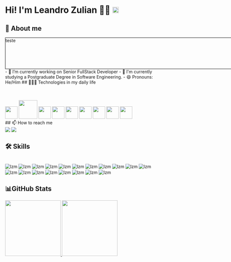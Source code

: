 # Hi! I'm Leandro Zulian 👋🏻  <img src="https://github.com/user-attachments/assets/815af08e-f019-4d78-aa42-4d76ab4d7231" style="width: 20px; height: 20px;" alt="Descrição da Imagem">
## 🚀 About me 
<div style="height:100px; width:800px; border:1px solid black;">
    teste
</div>
- 🔭 I’m currently working on Senior FullStack Developer  
- 🌱 I'm currently studying a Postgraduate Degree in Software Engineering. 
- 😄 Pronouns: He/Him
 ## 👨🏻‍💻 Technologies in my daily life
 <div style="display:inline_block"> 
  <img src="https://cdn.jsdelivr.net/gh/devicons/devicon@latest/icons/angular/angular-original.svg" height="40em" width="40em"/>
  <img src="https://cdn.jsdelivr.net/gh/devicons/devicon@latest/icons/nodejs/nodejs-original-wordmark.svg"  height="60em" width="60em" style="margin-top:50px;"/>
  <img src="https://cdn.jsdelivr.net/gh/devicons/devicon@latest/icons/javascript/javascript-original.svg" height="40em" width="40em" />
  <img src="https://cdn.jsdelivr.net/gh/devicons/devicon@latest/icons/typescript/typescript-original.svg" height="40em" width="40em" />
  <img src="https://cdn.jsdelivr.net/gh/devicons/devicon@latest/icons/html5/html5-original-wordmark.svg" height="40em" width="40em" />
  <img src="https://cdn.jsdelivr.net/gh/devicons/devicon@latest/icons/css3/css3-original-wordmark.svg" height="40em" width="40em" />
 <img src="https://cdn.jsdelivr.net/gh/devicons/devicon@latest/icons/bootstrap/bootstrap-original-wordmark.svg" height="40em" width="40em" />
  <img src="https://cdn.jsdelivr.net/gh/devicons/devicon@latest/icons/csharp/csharp-original.svg" height="40em" width="40em" />
  <img src="https://cdn.jsdelivr.net/gh/devicons/devicon@latest/icons/dotnetcore/dotnetcore-original.svg" height="40em" width="40em" />
</div>
 ## 📫 How to reach me
<div>     
  <a href = "mailto:leandrozulian@gmail.com"><img src="https://img.shields.io/badge/-Gmail-%23333?style=for-the-badge&logo=gmail&logoColor=white" target="_blank"></a>
  <a href="https://www.linkedin.com/in/leandrozulian" target="_blank"><img src="https://img.shields.io/badge/-LinkedIn-%230077B5?style=for-the-badge&logo=linkedin&logoColor=white" target="_blank"></a>   
</div>

## 🛠 Skills
<div style="display:inline_block"><br> 
  <img align="center" alt="lzm" src="https://img.shields.io/badge/C%23-239120?style=for-the-badge&logo=c-sharp&logoColor=white">           
  <img align="center" alt="lzm" src="https://img.shields.io/badge/.NET-5C2D91?style=for-the-badge&logo=.net&logoColor=white">        
  <img align="center" alt="lzm" src="https://img.shields.io/badge/JavaScript-323330?style=for-the-badge&logo=javascript&logoColor=F7DF1E">     
  <img align="center" alt="lzm" src="https://img.shields.io/badge/TypeScript-007ACC?style=for-the-badge&logo=typescript&logoColor=white">     
  <img align="center" alt="lzm" src="https://img.shields.io/badge/Node.js-43853D?style=for-the-badge&logo=node.js&logoColor=white">     
  <img align="center" alt="lzm" src="https://img.shields.io/badge/jQuery-0769AD?style=for-the-badge&logo=jquery&logoColor=white">     
  <img align="center" alt="lzm" src="https://img.shields.io/badge/Vue.js-35495E?style=for-the-badge&logo=vue.js&logoColor=4FC08D">       
  <img align="center" alt="lzm" src="https://img.shields.io/badge/Angular-DD0031?style=for-the-badge&logo=angular&logoColor=white">     
  <img align="center" alt="lzm" src="https://img.shields.io/badge/HTML5-E34F26?style=for-the-badge&logo=html5&logoColor=white">     
  <img align="center" alt="lzm" src="https://img.shields.io/badge/CSS3-1572B6?style=for-the-badge&logo=css3&logoColor=white">   
  <img align="center" alt="lzm" src="https://img.shields.io/badge/Bootstrap-563D7C?style=for-the-badge&logo=bootstrap&logoColor=white">   
  <img align="center" alt="lzm" src="https://img.shields.io/badge/Java-ED8B00?style=for-the-badge&logo=openjdk&logoColor=white">
  <img align="center" alt="lzm" src="https://img.shields.io/badge/Python-3776AB?style=for-the-badge&logo=python&logoColor=white">    
  <img align="center" alt="lzm" src="https://img.shields.io/badge/Microsoft_SQL_Server-CC2927?style=for-the-badge&logo=microsoft-sql-server&logoColor=white">     
  <img align="center" alt="lzm" src="https://img.shields.io/badge/Oracle-F80000?style=for-the-badge&logo=oracle&logoColor=black">    
  <img align="center" alt="lzm" src="https://img.shields.io/badge/MySQL-00000F?style=for-the-badge&logo=mysql&logoColor=white">     
  <img align="center" alt="lzm" src="https://img.shields.io/badge/PostgreSQL-316192?style=for-the-badge&logo=postgresql&logoColor=white">     
  <img align="center" alt="lzm" src="https://img.shields.io/badge/SQLite-07405E?style=for-the-badge&logo=sqlite&logoColor=white">   
  <img align="center" alt="lzm" src="https://img.shields.io/badge/GIT-E44C30?style=for-the-badge&logo=git&logoColor=white">    
</div>

##  📊GitHub Stats
<div>
  <a href="https://github.com/zulianLeandro">
  <img src="https://github-readme-stats.vercel.app/api?username=anuraghazra&show_icons=true&theme=transparent&include_all_commits=true&count_private=true" height="180em"/>
  <img src="https://github-readme-stats.vercel.app/api/top-langs/?username=anuraghazra&layout=compact&langs_count=16&theme=transparent" height="180em" width="180em"/>
</div>


<!--
**zulianLeandro/zulianLeandro** is a ✨ _special_ ✨ repository because its `README.md` (this file) appears on your GitHub profile.
Sites:
Editor : https://readme.so/pt/editor
Emoji : https://emojipedia.org/
devIcon : https://devicon.dev/
badget : https://dev.to/envoy_/150-badges-for-github-pnk
estatisticas pro git : https://github.com/anuraghazra/github-readme-stats/blob/master/docs/readme_pt-BR.md 
                       https://devinvestidor.com.br/como-customizar-o-github-com-o-readme-stats/
-->




 
